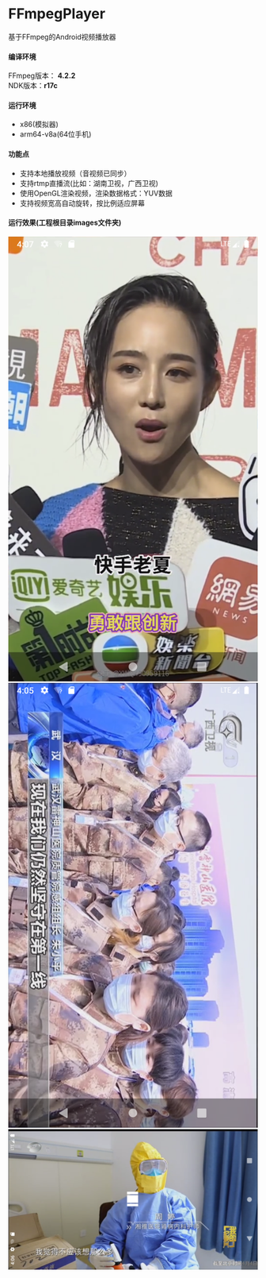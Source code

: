 # FFmpegPlayer
基于FFmpeg的Android视频播放器

#### 编译环境
FFmpeg版本： **4.2.2**    
NDK版本：**r17c** 
#### 运行环境
* x86(模拟器)
* arm64-v8a(64位手机)
#### 功能点
* 支持本地播放视频（音视频已同步）
* 支持rtmp直播流(比如：湖南卫视，广西卫视)
* 使用OpenGL渲染视频，渲染数据格式：YUV数据
* 支持视频宽高自动旋转，按比例适应屏幕
#### 运行效果(工程根目录images文件夹)
![本地视频](https://github.com/wanglongsoft/OpenGLPlayer/blob/master/images/bendishipin.png)
![广西卫视](https://github.com/wanglongsoft/OpenGLPlayer/blob/master/images/guangxiweishi.png)
![湖南卫视](https://github.com/wanglongsoft/OpenGLPlayer/blob/master/images/hunanweishi.png)

